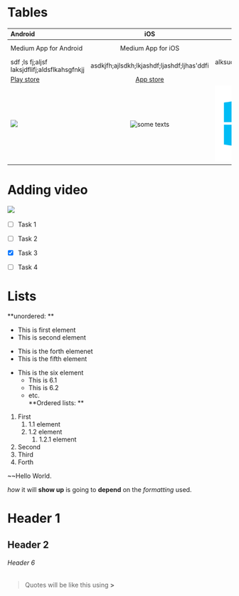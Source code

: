 # Tables 
Android | iOS | Windows
:------- | :---: | --------:
Medium App for Android | Medium App for iOS | **Medium App for Windows** 
sdf ;ls fj;aljsf laksjdflifj;aldsflkahsgfnkjj | asdkjfh;ajlsdkh;lkjashdf;ljashdf;ljhas'ddfi | alksudfhlkjasdhlkshadflkh aslkdfhd 
[Play store](https://play.google.com/store?&utm_source=na_Med&utm_medium=hasem&utm_content=Nov0520&utm_campaign=Evergreen&pcampaignid=MKT-EDR-na-us-1000189-Med-hasem-py-Evergreen-Nov0520-Text_Search_BKWS-id_100742_%7CEXA%7CONSEM_kwid_43700045371544919&gclid=Cj0KCQiA5aWOBhDMARIsAIXLlkeHtPRwAOlKJexDRcg0663SYNKyg6EcLhcbX8TvoHXb8l9uRhXIUdMaAs0nEALw_wcB&gclsrc=aw.ds) | [App store](https://www.apple.com/app-store/) | [just web](https://www.google.com/?client=safari)
![](https://image.similarpng.com/thumbnail/2020/11/Android-sign-icon-design-illustration-on-transparent-background-PNG.png) | ![](https://pic.onlinewebfonts.com/svg/img_204828.png "some texts") | ![](windows-icon-png-5802.png "any text can be added here")

# Adding video
[![](https://png.pngtree.com/png-clipart/20190520/original/pngtree-japan-ink-style-of-simple-elements-png-image_3772669.jpg)](https://www.youtube.com/watch?v=D48T0wNm96w)


* [ ] Task 1
+ [ ] Task 2
- [X] Task 3
- [ ] Task 4 


# Lists
**unordered: **
- This is first element
- This is second element
+ This is the forth elemenet 
+ This is the fifth element 
* This is the six element 
   - This is 6.1
   - This is 6.2
   - etc.  
**Ordered lists: **
1. First
   1. 1.1 element
   8. 1.2 element
      1. 1.2.1 element
3. Second
4. Third
6. Forth 

~~Hello World.

*how* it will **show up** is going to __depend__ on the _formatting_ used. 

# Header 1
## Header 2 
###### Header 6
> Quotes will be like this using **>** 

